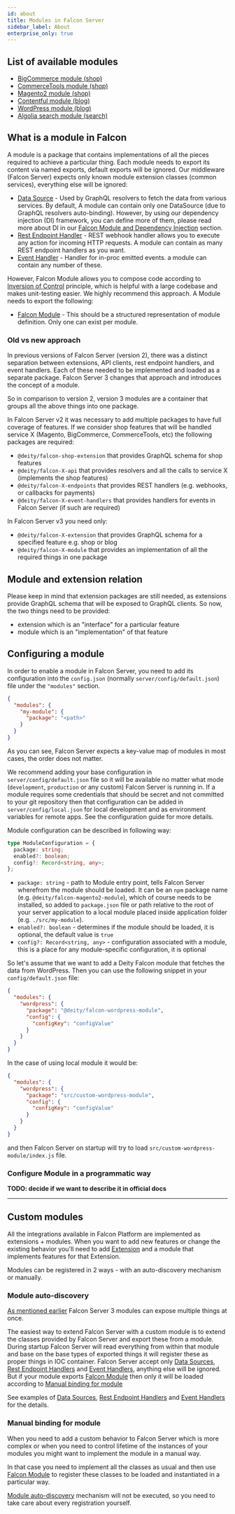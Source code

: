 ```yaml
---
id: about
title: Modules in Falcon Server
sidebar_label: About
enterprise_only: true
---
```


## List of available modules

- [BigCommerce module (shop)](../../integration/bigcommerce/overview)
- [CommerceTools module (shop)](../../integration/commercetools/overview)
- [Magento2 module (shop)](../../integration/magento2/overview)
- [Contentful module (blog)](../../integration/contentful/overview)
- [WordPress module (blog)](../../integration/wordpress)
- [Algolia search module (search)](../../integration/algolia)

## What is a module in Falcon

A module is a package that contains implementations of all the pieces required to achieve a particular thing. Each module needs to export its content via named exports, default exports will be ignored. Our middleware (Falcon Server) expects only known module extension classes (common services), everything else will be ignored:

- [Data Source](./common-services/data-sources) - Used by GraphQL resolvers to fetch the data from various services. By default, A module can contain only one DataSource (due to GraphQL resolvers auto-binding). However, by using our dependency injection (DI) framework, you can define more of them, please read more about DI in our [Falcon Module and Dependency Injection](#falcon_module_and_dependency_injection) section.
- [Rest Endpoint Handler](./common-services/rest-endpoints) - REST webhook handler allows you to execute any action for incoming HTTP requests. A module can contain as many REST endpoint handlers as you want.
- [Event Handler](./common-services/event-handlers) - Handler for in-proc emitted events. a module can contain any number of these.

However, Falcon Module allows you to compose code according to [Inversion of Control](https://en.wikipedia.org/wiki/Inversion_of_control) principle, which is helpful with a large codebase and makes unit-testing easier. We highly recommend this approach. A Module needs to export the following:

- [Falcon Module](./module-api) - This should be a structured representation of module definition. Only one can exist per module.

### Old vs new approach

In previous versions of Falcon Server (version 2), there was a distinct separation between extensions, API clients, rest endpoint handlers, and event handlers. Each of these needed to be implemented and loaded as a separate package. Falcon Server 3 changes that approach and introduces the concept of a module.

So in comparison to version 2, version 3 modules are a container that groups all the above things into one package.

In Falcon Server v2 it was necessary to add multiple packages to have full coverage of features. If we consider shop features that will be handled service X (Magento, BigCommerce, CommerceTools, etc) the following packages are required:

- `@deity/falcon-shop-extension` that provides GraphQL schema for shop features
- `@deity/falcon-X-api` that provides resolvers and all the calls to service X (implements the shop features)
- `@deity/falcon-X-endpoints` that provides REST handlers (e.g. webhooks, or callbacks for payments)
- `@deity/falcon-X-event-handlers` that provides handlers for events in Falcon Server (if such are required)

In Falcon Server v3 you need only:

- `@deity/falcon-X-extension` that provides GraphQL schema for a specified feature e.g. shop or blog
- `@deity/falcon-X-module` that provides an implementation of all the required things in one package

## Module and extension relation

Please keep in mind that extension packages are still needed, as extensions provide GraphQL schema that will be exposed to GraphQL clients.
So now, the two things need to be provided:

- extension which is an "interface" for a particular feature
- module which is an "implementation" of that feature

## Configuring a module

In order to enable a module in Falcon Server, you need to add its configuration into the `config.json` (normally `server/config/default.json`) file under the `"modules"` section.

```json
{
  "modules": {
    "my-module": {
      "package": "<path>"
    }
  }
}
```

As you can see, Falcon Server expects a key-value map of modules in most cases, the order does not matter.

We recommend adding your base configuration in `server/config/default.json` file so it will be available no matter what mode (`development`, `production` or any custom) Falcon Server is running in. If a module requires some credentials that should be secret and not committed to your git repository then that configuration can be added in `server/config/local.json` for local development and as environment variables for remote apps. See the configuration guide for more details.

Module configuration can be described in following way:

```ts
type ModuleConfiguration = {
  package: string;
  enabled?: boolean;
  config?: Record<string, any>;
};
```

- `package: string` - path to Module entry point, tells Falcon Server wherefrom the module should be loaded. It can be an `npm` package name (e.g. `@deity/falcon-magento2-module`), which of course needs to be installed, so added to `package.json` file or path relative to the root of your server application to a local module placed inside application folder (e.g. `./src/my-module`).
- `enabled?: boolean` - determines if the module should be loaded, it is optional, the default value is `true`
- `config?: Record<string, any>` - configuration associated with a module, this is a place for any module-specific configuration, it is optional

So let's assume that we want to add a Deity Falcon module that fetches the data from WordPress. Then you can use the following snippet in your `config/default.json` file:

```json
{
  "modules": {
    "wordpress": {
      "package": "@deity/falcon-wordpress-module",
      "config": {
        "configKey": "configValue"
      }
    }
  }
}
```

In the case of using local module it would be:

```json
{
  "modules": {
    "wordpress": {
      "package": "src/custom-wordpress-module",
      "config": {
        "configKey": "configValue"
      }
    }
  }
}
```

and then Falcon Server on startup will try to load `src/custom-wordpress-module/index.js` file.

### Configure Module in a programmatic way

**TODO: decide if we want to describe it in official docs**

---

## Custom modules

All the integrations available in Falcon Platform are implemented as extensions + modules. When you want to add new features or change the existing behavior you'll need to add [Extension](../extensions/about) and a module that implements features for that Extension.

Modules can be registered in 2 ways - with an auto-discovery mechanism or manually.

### Module auto-discovery

[As mentioned earlier](#what-is-a-module-in-falcon) Falcon Server 3 modules can expose multiple things at once.

The easiest way to extend Falcon Server with a custom module is to extend the classes provided by Falcon Server and export these from a module. During startup Falcon Server will read everything from within that module and base on the base types of exported things it will register these as proper things in IOC container. Falcon Server accept only [Data Sources](./common-services/data-sources), [Rest Endpoint Handlers](./common-services/rest-endpoints) and [Event Handlers](./common-services/event-handlers), anything else will be ignored. But if your module exports [Falcon Module](./module-api) then only it will be loaded according to [Manual binding for module](#manual-binding-for-module)

See examples of [Data Sources](./common-services/data-sources), [Rest Endpoint Handlers](./common-services/rest-endpoints) and [Event Handlers](./common-services/event-handlers) for the details.

### Manual binding for module

When you need to add a custom behavior to Falcon Server which is more complex or when you need to control lifetime of the instances of your modules you might want to implement the module in a manual way.

In that case you need to implement all the classes as usual and then use [Falcon Module](./module-api) to register these classes to be loaded and instantiated in a particular way.

[Module auto-discovery](#module-auto-discovery) mechanism will not be executed, so you need to take care about every registration yourself.
